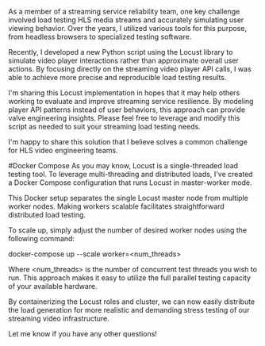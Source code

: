 As a member of a streaming service reliability team, one key challenge involved load testing HLS media streams and accurately simulating user viewing behavior. Over the years, I utilized various tools for this purpose, from headless browsers to specialized testing software.

Recently, I developed a new Python script using the Locust library to simulate video player interactions rather than approximate overall user actions. By focusing directly on the streaming video player API calls, I was able to achieve more precise and reproducible load testing results.

I'm sharing this Locust implementation in hopes that it may help others working to evaluate and improve streaming service resilience. By modeling player API patterns instead of user behaviors, this approach can provide valve engineering insights. Please feel free to leverage and modify this script as needed to suit your streaming load testing needs.

I'm happy to share this solution that I believe solves a common challenge for HLS video engineering teams.


#Docker Compose
As you may know, Locust is a single-threaded load testing tool. To leverage multi-threading and distributed loads, I've created a Docker Compose configuration that runs Locust in master-worker mode.

This Docker setup separates the single Locust master node from multiple worker nodes. Making workers scalable facilitates straightforward distributed load testing.

To scale up, simply adjust the number of desired worker nodes using the following command:

docker-compose up --scale worker=<num_threads>

Where <num_threads> is the number of concurrent test threads you wish to run. This approach makes it easy to utilize the full parallel testing capacity of your available hardware.

By containerizing the Locust roles and cluster, we can now easily distribute the load generation for more realistic and demanding stress testing of our streaming video infrastructure. 

Let me know if you have any other questions!
